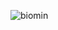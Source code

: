 ![biomin](https://user-images.githubusercontent.com/60470258/89100154-2934dd00-d3f5-11ea-911e-b88d542c18c9.gif)

